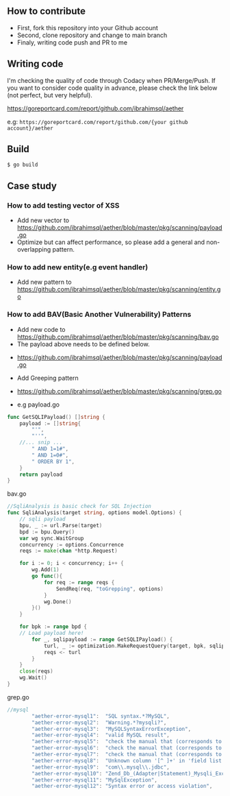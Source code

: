 ## How to contribute
- First, fork this repository into your Github account
- Second, clone repository and change to main branch
- Finaly, writing code push and PR to me

## Writing code
I'm checking the quality of code through Codacy when PR/Merge/Push. If you want to consider code quality in advance, please check the link below (not perfect, but very helpful).

https://goreportcard.com/report/github.com/ibrahimsql/aether

e.g: `https://goreportcard.com/report/github.com/{your github account}/aether`

## Build
```
$ go build
```

## Case study
### How to add testing vector of XSS
- Add new vector to https://github.com/ibrahimsql/aether/blob/master/pkg/scanning/payload.go
- Optimize but can affect performance, so please add a general and non-overlapping pattern.

### How to add new entity(e.g event handler)
- Add new pattern to https://github.com/ibrahimsql/aether/blob/master/pkg/scanning/entity.go

### How to add BAV(Basic Another Vulnerability) Patterns
- Add new code to https://github.com/ibrahimsql/aether/blob/master/pkg/scanning/bav.go
- The payload above needs to be defined below.
 + https://github.com/ibrahimsql/aether/blob/master/pkg/scanning/payload.go
- Add Greeping pattern
 + https://github.com/ibrahimsql/aether/blob/master/pkg/scanning/grep.go
- e.g
payload.go
```go
func GetSQLIPayload() []string {
	payload := []string{
		"'",
		"''",
    //... snip ...
		" AND 1=1#",
		" AND 1=0#",
		" ORDER BY 1",
	}
	return payload
}
```

bav.go
```go
//SqliAnalysis is basic check for SQL Injection
func SqliAnalysis(target string, options model.Options) {
	// sqli payload
	bpu, _ := url.Parse(target)
	bpd := bpu.Query()
	var wg sync.WaitGroup
	concurrency := options.Concurrence
	reqs := make(chan *http.Request)

	for i := 0; i < concurrency; i++ {
		wg.Add(1)
		go func(){
			for req := range reqs {
				SendReq(req, "toGrepping", options)
			}
			wg.Done()
		}()
	}

	for bpk := range bpd {
    // Load payload here!
		for _, sqlipayload := range GetSQLIPayload() {
			turl, _ := optimization.MakeRequestQuery(target, bpk, sqlipayload, "toGrepping", options)
			reqs <- turl
		}
	}
	close(reqs)
	wg.Wait()
}
```

grep.go
```go
//mysql
		"aether-error-mysql1":  "SQL syntax.*?MySQL",
		"aether-error-mysql2":  "Warning.*?mysqli?",
		"aether-error-mysql3":  "MySQLSyntaxErrorException",
		"aether-error-mysql4":  "valid MySQL result",
		"aether-error-mysql5":  "check the manual that (corresponds to|fits) your MySQL server version",
		"aether-error-mysql6":  "check the manual that (corresponds to|fits) your MariaDB server version",
		"aether-error-mysql7":  "check the manual that (corresponds to|fits) your Drizzle server version",
		"aether-error-mysql8":  "Unknown column '[^ ]+' in 'field list'",
		"aether-error-mysql9":  "com\\.mysql\\.jdbc",
		"aether-error-mysql10": "Zend_Db_(Adapter|Statement)_Mysqli_Exception",
		"aether-error-mysql11": "MySqlException",
		"aether-error-mysql12": "Syntax error or access violation",
```
